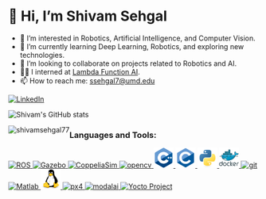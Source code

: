 # 👋 Hi, I’m Shivam Sehgal

- 👀 I’m interested in Robotics, Artificial Intelligence, and Computer Vision.
- 🌱 I’m currently learning Deep Learning, Robotics, and exploring new technologies.
- 💞️ I’m looking to collaborate on projects related to Robotics and AI.
- 👨‍💻 I interned at [Lambda Function AI](https://www.lambdafunction.ai/).
- 📫 How to reach me: ssehgal7@umd.edu

[![LinkedIn](https://img.shields.io/badge/LinkedIn-0077B5?style=for-the-badge&logo=linkedin&logoColor=white)](https://www.linkedin.com/feed/)

![Shivam's GitHub stats](https://github-readme-stats.vercel.app/api?username=shivamsehgal77&show_icons=true&theme=radical)

<p><img align="left" src="https://github-readme-stats-sigma-five.vercel.app/api/top-langs?username=shivamsehgal77&show_icons=true&locale=en&layout=compact" alt="shivamsehgal77" /></p>
<h3 align="left">Languages and Tools:</h3>
<p align="left"> 
<a href="https://www.ros.org/" target="_blank" rel="noreferrer"> <img align="bottom" src="https://upload.wikimedia.org/wikipedia/commons/b/bb/Ros_logo.svg" alt="ROS" width="70" height="40"/> </a> 
<a href="https://gazebosim.org/" target="_blank" rel="noreferrer"> <img align="bottom" src="https://classic.gazebosim.org/assets/logos/gazebo_vert_pos-faad8cc37ab336f850e549077ef5831e5098034532113b06328dfd70355fb8f7.svg" alt="Gazebo" width="60" height="50"/> </a> 
<a href="https://www.coppeliarobotics.com/" target="_blank" rel="noreferrer"> <img src="https://niryo.com/wp-content/uploads/2019/12/CoppeliaSim.png" alt="CoppeliaSim" width="40" height="40"/> </a> 
<a href="https://opencv.org/" target="_blank" rel="noreferrer"> <img src="https://www.vectorlogo.zone/logos/opencv/opencv-icon.svg" alt="opencv" width="40" height="40"/> </a>
<a href="https://www.w3schools.com/cpp/" target="_blank" rel="noreferrer"> <img src="https://raw.githubusercontent.com/devicons/devicon/master/icons/cplusplus/cplusplus-original.svg" alt="cplusplus" width="40" height="40"/> </a> 
<a href="https://www.cprogramming.com/" target="_blank" rel="noreferrer"> <img src="https://raw.githubusercontent.com/devicons/devicon/master/icons/c/c-original.svg" alt="c" width="40" height="40"/> </a> 
<a href="https://www.python.org" target="_blank" rel="noreferrer"> <img src="https://raw.githubusercontent.com/devicons/devicon/master/icons/python/python-original.svg" alt="python" width="40" height="40"/> </a>
<a href="https://www.docker.com/" target="_blank" rel="noreferrer"> <img src="https://raw.githubusercontent.com/devicons/devicon/master/icons/docker/docker-original-wordmark.svg" alt="docker" width="40" height="40"/> </a>
<a href="https://git-scm.com/" target="_blank" rel="noreferrer"> <img src="https://www.vectorlogo.zone/logos/git-scm/git-scm-icon.svg" alt="git" width="40" height="40"/> </a> 
<a href="https://www.mathworks.com/products/matlab.html" target="_blank" rel="noreferrer"> <img src="https://upload.wikimedia.org/wikipedia/commons/thumb/2/21/Matlab_Logo.png/667px-Matlab_Logo.png" alt="Matlab" width="40" height="40"/> </a> 
<a href="https://www.linux.org/" target="_blank" rel="noreferrer"> <img src="https://raw.githubusercontent.com/devicons/devicon/master/icons/linux/linux-original.svg" alt="linux" width="40" height="40"/> </a>
<a href="https://px4.io/" target="_blank" rel="noreferrer"> <img src="https://px4.io/wp-content/uploads/2020/03/PX4_logo_black_large_resized_compressed-compressor.png" alt="px4" width="40" height="40"/> </a>
<a href="https://docs.modalai.com/" target="_blank" rel="noreferrer"><img src="https://cdn.shopify.com/s/files/1/0101/1977/4259/files/ModalAI-logo-narrow-black_200x44.png?v=1613578686"alt="modalai" width="40" height="25"/> </a>
<a href="https://www.yoctoproject.org/"target="_blank" rel="noreferrer"><img src="https://user-images.githubusercontent.com/36150235/221133711-31179614-d478-4245-a483-3165f0348e23.png" alt="Yocto Project" width="60" height="40"/></a>
